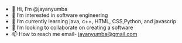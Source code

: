 - 👋 Hi, I’m @jayanyumba
- 👀 I’m interested in software engineering
- 🌱 I’m currently learning java, c++, HTML, CSS,Python, and javascrip
- 💞️ I’m looking to collaborate on creating a software
- 📫 How to reach me email- jayanyumba@gmail.com

<!---
jayanyumba/jayanyumba is a ✨ special ✨ repository because its `README.md` (this file) appears on your GitHub profile.
You can click the Preview link to take a look at your changes.
--->
